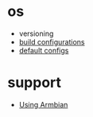 # os 

- versioning
- [build configurations](targets)
- [default configs](userpatches)

# support

- [Using Armbian](https://forum.armbian.com/forum/23-using-armbian/)
